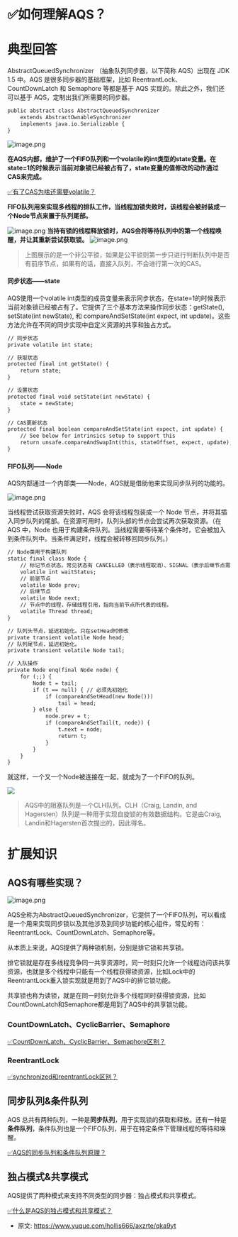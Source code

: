 # ✅如何理解AQS？
<!--page header-->

<a name="houpl"></a>
# 典型回答

AbstractQueuedSynchronizer （抽象队列同步器，以下简称 AQS）出现在 JDK 1.5 中。AQS 是很多同步器的基础框架，比如 ReentrantLock、CountDownLatch 和 Semaphore 等都是基于 AQS 实现的。除此之外，我们还可以基于 AQS，定制出我们所需要的同步器。

```latex
public abstract class AbstractQueuedSynchronizer
    extends AbstractOwnableSynchronizer
    implements java.io.Serializable {
}
```

![image.png](./img/4yc8NGbb0ArMp2wb/1696139602112-c0b9e1dc-1e54-43b7-a5f8-bda51ba28b68-386555.png)

**在AQS内部，维护了一个FIFO队列和一个volatile的int类型的state变量。在state=1的时候表示当前对象锁已经被占有了，state变量的值修改的动作通过CAS来完成。**

[✅有了CAS为啥还需要volatile？](https://www.yuque.com/hollis666/axzrte/brargpgpdizkgkog?view=doc_embed)

**FIFO队列用来实现多线程的排队工作，当线程加锁失败时，该线程会被封装成一个Node节点来置于队列尾部。**

![image.png](./img/4yc8NGbb0ArMp2wb/1704529191910-44e2d93f-794a-455e-be4f-0943a7e49f3f-519932.png)
**当持有锁的线程释放锁时，AQS会将等待队列中的第一个线程唤醒，并让其重新尝试获取锁。**
![image.png](./img/4yc8NGbb0ArMp2wb/1704529305749-dc2c1532-0a87-46b5-9aa6-d21522be542e-374758.png)
> 上图展示的是一个非公平锁，如果是公平锁则第一步只进行判断队列中是否有前序节点，如果有的话，直接入队列，不会进行第一次的CAS。



<a name="nDUpn"></a>
#### 同步状态——state

AQS使用一个volatile int类型的成员变量来表示同步状态，在state=1的时候表示当前对象锁已经被占有了。它提供了三个基本方法来操作同步状态：getState(), setState(int newState), 和 compareAndSetState(int expect, int update)。这些方法允许在不同的同步实现中自定义资源的共享和独占方式。

```latex
// 同步状态
private volatile int state;

// 获取状态
protected final int getState() {
    return state;
}

// 设置状态
protected final void setState(int newState) {
    state = newState;
}

// CAS更新状态
protected final boolean compareAndSetState(int expect, int update) {
    // See below for intrinsics setup to support this
    return unsafe.compareAndSwapInt(this, stateOffset, expect, update);
}
```

<a name="GOCL9"></a>
#### FIFO队列——Node

AQS内部通过一个内部类——Node，AQS就是借助他来实现同步队列的功能的。

![image.png](./img/4yc8NGbb0ArMp2wb/1704527213375-e9cfffe7-0819-4de8-bd05-1f80449a6876-174923.png)

当线程尝试获取资源失败时，AQS 会将该线程包装成一个 Node 节点，并将其插入同步队列的尾部。在资源可用时，队列头部的节点会尝试再次获取资源。（在 AQS 中，Node 也用于构建条件队列。当线程需要等待某个条件时，它会被加入到条件队列中。当条件满足时，线程会被转移回同步队列。）

```latex
// Node类用于构建队列
static final class Node {
    // 标记节点状态。常见状态有 CANCELLED（表示线程取消）、SIGNAL（表示后继节点需要运行）、CONDITION（表示节点在条件队列中）等。
    volatile int waitStatus;
    // 前驱节点
    volatile Node prev;
    // 后继节点
    volatile Node next;
    // 节点中的线程，存储线程引用，指向当前节点所代表的线程。
    volatile Thread thread;
}

// 队列头节点，延迟初始化。只在setHead时修改
private transient volatile Node head;
// 队列尾节点，延迟初始化。
private transient volatile Node tail;

// 入队操作
private Node enq(final Node node) {
    for (;;) {
        Node t = tail;
        if (t == null) { // 必须先初始化
            if (compareAndSetHead(new Node()))
                tail = head;
        } else {
            node.prev = t;
            if (compareAndSetTail(t, node)) {
                t.next = node;
                return t;
            }
        }
    }
}
```

就这样，一个又一个Node被连接在一起，就成为了一个FIFO的队列。

![](./img/4yc8NGbb0ArMp2wb/1704527607626-fcffec73-dfa7-47f3-bf82-99b16ef0688d-507141.png)

> AQS中的阻塞队列是一个CLH队列。CLH（Craig, Landin, and Hagersten）队列是一种用于实现自旋锁的有效数据结构。它是由Craig, Landin和Hagersten首次提出的，因此得名。


<a name="ZlPg2"></a>
# 扩展知识
<a name="qMQmj"></a>
## AQS有哪些实现？

![image.png](./img/4yc8NGbb0ArMp2wb/1671360897218-54f84a55-c6ca-4276-96d5-78863803a6be-146252.png)

AQS全称为AbstractQueuedSynchronizer，它提供了一个FIFO队列，可以看成是一个用来实现同步锁以及其他涉及到同步功能的核心组件，常见的有：ReentrantLock、CountDownLatch、Semaphore等。

从本质上来说，AQS提供了两种锁机制，分别是排它锁和共享锁。

排它锁就是存在多线程竞争同一共享资源时，同一时刻只允许一个线程访问该共享资源，也就是多个线程中只能有一个线程获得锁资源，比如Lock中的ReentrantLock重入锁实现就是用到了AQS中的排它锁功能。

共享锁也称为读锁，就是在同一时刻允许多个线程同时获得锁资源，比如CountDownLatch和Semaphore都是用到了AQS中的共享锁功能。

<a name="b9swD"></a>
### **CountDownLatch、CyclicBarrier、Semaphore**

[✅CountDownLatch、CyclicBarrier、Semaphore区别？](https://www.yuque.com/hollis666/axzrte/bkx0d6?view=doc_embed)
<a name="B1n0F"></a>
### ReentrantLock

[✅synchronized和reentrantLock区别？](https://www.yuque.com/hollis666/axzrte/bitupp?view=doc_embed)

<a name="ouIwF"></a>
## 同步队列&条件队列

AQS 总共有两种队列，一种是**同步队列**，用于实现锁的获取和释放。还有一种是**条件队列**，条件队列也是一个FIFO队列，用于在特定条件下管理线程的等待和唤醒。

[✅AQS的同步队列和条件队列原理？](https://www.yuque.com/hollis666/axzrte/xc3fs6mny7pgeh0p?view=doc_embed)
<a name="JsR29"></a>
## 独占模式&共享模式

AQS提供了两种模式来支持不同类型的同步器：独占模式和共享模式。

[✅什么是AQS的独占模式和共享模式？](https://www.yuque.com/hollis666/axzrte/wk1gxv6xgqk0folv?view=doc_embed)


<!--page footer-->
- 原文: <https://www.yuque.com/hollis666/axzrte/qka9yt>